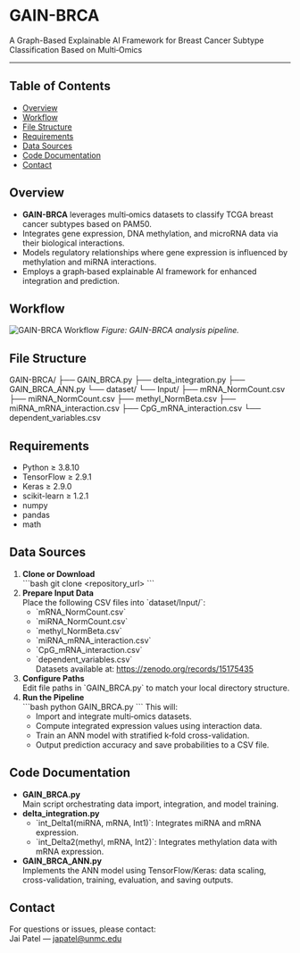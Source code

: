 # GAIN-BRCA

A Graph-Based Explainable AI Framework for Breast Cancer Subtype Classification Based on Multi‑Omics

---

## Table of Contents

- [Overview](#overview)
- [Workflow](#workflow)
- [File Structure](#file-structure)
- [Requirements](#requirements)
- [Data Sources](#data-sources)
- [Code Documentation](#code-documentation)
- [Contact](#contact)
## Overview

- **GAIN-BRCA** leverages multi‑omics datasets to classify TCGA breast cancer subtypes based on PAM50.
- Integrates gene expression, DNA methylation, and microRNA data via their biological interactions.
- Models regulatory relationships where gene expression is influenced by methylation and miRNA interactions.
- Employs a graph‑based explainable AI framework for enhanced integration and prediction.

## Workflow

![GAIN-BRCA Workflow](https://github.com/user-attachments/assets/f07b3481-a831-40ec-874e-558af3c8e2e9)
*Figure: GAIN-BRCA analysis pipeline.*

## File Structure

GAIN-BRCA/
├── GAIN_BRCA.py
├── delta_integration.py
├── GAIN_BRCA_ANN.py
└── dataset/
    └── Input/
        ├── mRNA_NormCount.csv
        ├── miRNA_NormCount.csv
        ├── methyl_NormBeta.csv
        ├── miRNA_mRNA_interaction.csv
        ├── CpG_mRNA_interaction.csv
        └── dependent_variables.csv

## Requirements

- Python ≥ 3.8.10  
- TensorFlow ≥ 2.9.1  
- Keras ≥ 2.9.0  
- scikit-learn ≥ 1.2.1  
- numpy  
- pandas  
- math  

## Data Sources

1. **Clone or Download**  
   \`\`\`bash
   git clone <repository_url>
   \`\`\`
2. **Prepare Input Data**  
   Place the following CSV files into \`dataset/Input/\`:  
   - \`mRNA_NormCount.csv\`  
   - \`miRNA_NormCount.csv\`  
   - \`methyl_NormBeta.csv\`  
   - \`miRNA_mRNA_interaction.csv\`  
   - \`CpG_mRNA_interaction.csv\`  
   - \`dependent_variables.csv\`  
   Datasets available at: https://zenodo.org/records/15175435
3. **Configure Paths**  
   Edit file paths in \`GAIN_BRCA.py\` to match your local directory structure.
4. **Run the Pipeline**  
   \`\`\`bash
   python GAIN_BRCA.py
   \`\`\`
   This will:
   - Import and integrate multi‑omics datasets.  
   - Compute integrated expression values using interaction data.  
   - Train an ANN model with stratified k‑fold cross-validation.  
   - Output prediction accuracy and save probabilities to a CSV file.

## Code Documentation

- **GAIN_BRCA.py**  
  Main script orchestrating data import, integration, and model training.
- **delta_integration.py**  
  - \`int_Delta1(miRNA, mRNA, Int1)\`: Integrates miRNA and mRNA expression.  
  - \`int_Delta2(methyl, mRNA, Int2)\`: Integrates methylation data with mRNA expression.
- **GAIN_BRCA_ANN.py**  
  Implements the ANN model using TensorFlow/Keras: data scaling, cross-validation, training, evaluation, and saving outputs.

## Contact

For questions or issues, please contact:  
Jai Patel — japatel@unmc.edu

